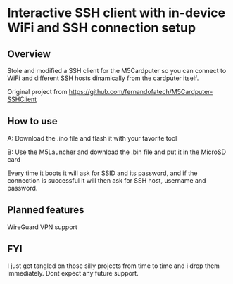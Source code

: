 # Interactive SSH client with in-device WiFi and SSH connection setup

## Overview
Stole and modified a SSH client for the M5Cardputer so you can connect to WiFi and different SSH hosts dinamically from the cardputer itself.

Original project from https://github.com/fernandofatech/M5Cardputer-SSHClient

## How to use
A: Download the .ino file and flash it with your favorite tool

B: Use the M5Launcher and download the .bin file and put it in the MicroSD card

Every time it boots it will ask for SSID and its password, and if the connection is successful it will then ask for SSH host, username and password.

## Planned features
WireGuard VPN support

## FYI
I just get tangled on those silly projects from time to time and i drop them immediately. Dont expect any future support.
